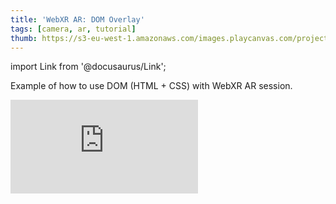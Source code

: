 ```yaml
---
title: 'WebXR AR: DOM Overlay'
tags: [camera, ar, tutorial]
thumb: https://s3-eu-west-1.amazonaws.com/images.playcanvas.com/projects/12/747233/D92E6B-image-75.jpg
---
```


import Link from '@docusaurus/Link';

Example of how to use DOM (HTML + CSS) with WebXR AR session.

<div className="iframe-container">
    <iframe loading="lazy" src="https://playcanv.as/p/S01LYTIU/" title="WebXR AR: DOM Overlay" webkitallowfullscreen="true" mozallowfullscreen="true" allow="autoplay *;xr-spatial-tracking *" allowfullscreen="true" allowvr="" scrolling="no" frameborder="0" />
</div>

<Link to='https://playcanvas.com/project/691979/'>Open Project ↗</Link>
